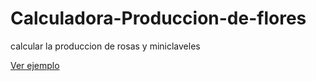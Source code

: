 # Calculadora-Produccion-de-flores
calcular la produccion de rosas y miniclaveles

[Ver ejemplo](https://cryselayala98.github.io/Calculadora-Produccion-de-flores/)
